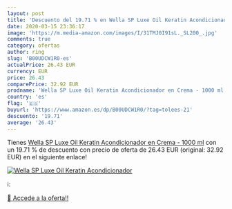 ```yaml
---
layout: post
title: 'Descuento del 19.71 % en Wella SP Luxe Oil Keratin Acondicionador'
date: 2020-03-15 23:36:17
image: 'https://m.media-amazon.com/images/I/31TMJ0I91sL._SL200_.jpg'
comments: true
category: ofertas
author: ring
slug: 'B00UDCW1R0-es'
actualPrice: 26.43 EUR
currency: EUR
price: 26.43
comparePrice: 32.92 EUR
prodname: 'Wella SP Luxe Oil Keratin Acondicionador en Crema - 1000 ml'
country: 'es'
flag: '🇪🇸'
buyurl: 'https://www.amazon.es/dp/B00UDCW1R0/?tag=tolees-21'
descuento: '19.71'
average: '26.43'
---
```


Tienes [Wella SP Luxe Oil Keratin Acondicionador en Crema - 1000 ml](https://www.amazon.es/dp/B00UDCW1R0/?tag=tolees-21) con un 19.71 % de descuento con precio de oferta de 26.43 EUR (original: 32.92 EUR) en el siguiente enlace!

[![Wella SP Luxe Oil Keratin Acondicionador](https://m.media-amazon.com/images/I/31TMJ0I91sL._SL200_.jpg)](https://www.amazon.es/dp/B00UDCW1R0/?tag=tolees-21)

ℹ️:


[🛒 Accede a la oferta!!](https://www.amazon.es/dp/B00UDCW1R0/?tag=tolees-21)
